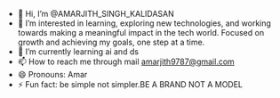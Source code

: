- 👋 Hi, I’m @AMARJITH_SINGH_KALIDASAN
- 👀 I’m interested in learning, exploring new technologies, and working towards making a meaningful impact in the tech world. Focused on growth and achieving my goals, one step at a time.
- 🌱 I’m currently learning ai and ds 
- 📫 How to reach me through mail amarjith9787@gmail.com 
- 😄 Pronouns: Amar
- ⚡ Fun fact: be simple not simpler.BE A BRAND NOT A MODEL 

<!---
AMARNU/AMARNU is a ✨ special ✨ repository because its `README.md` (this file) appears on your GitHub profile.
You can click the Preview link to take a look at your changes.
--->
